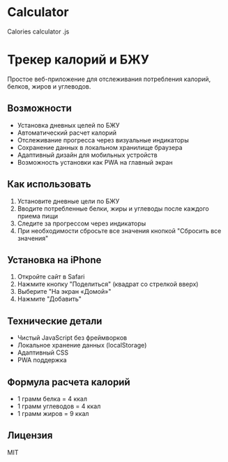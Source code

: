 # Calculator
Calories calculator .js
# Трекер калорий и БЖУ

Простое веб-приложение для отслеживания потребления калорий, белков, жиров и углеводов.

## Возможности

- Установка дневных целей по БЖУ
- Автоматический расчет калорий
- Отслеживание прогресса через визуальные индикаторы
- Сохранение данных в локальном хранилище браузера
- Адаптивный дизайн для мобильных устройств
- Возможность установки как PWA на главный экран

## Как использовать

1. Установите дневные цели по БЖУ
2. Вводите потребленные белки, жиры и углеводы после каждого приема пищи
3. Следите за прогрессом через индикаторы
4. При необходимости сбросьте все значения кнопкой "Сбросить все значения"

## Установка на iPhone

1. Откройте сайт в Safari
2. Нажмите кнопку "Поделиться" (квадрат со стрелкой вверх)
3. Выберите "На экран «Домой»"
4. Нажмите "Добавить"

## Технические детали

- Чистый JavaScript без фреймворков
- Локальное хранение данных (localStorage)
- Адаптивный CSS
- PWA поддержка

## Формула расчета калорий

- 1 грамм белка = 4 ккал
- 1 грамм углеводов = 4 ккал
- 1 грамм жиров = 9 ккал

## Лицензия

MIT
